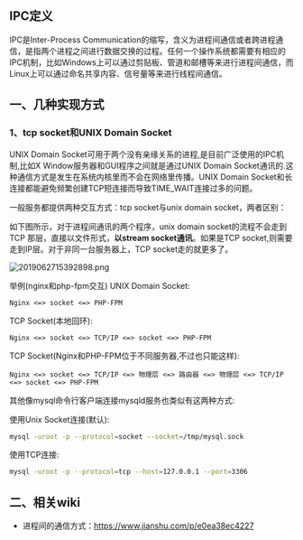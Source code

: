 ## IPC定义

IPC是Inter-Process Communication的缩写，含义为进程间通信或者跨进程通信，是指两个进程之间进行数据交换的过程。任何一个操作系统都需要有相应的IPC机制，比如Windows上可以通过剪贴板、管道和邮槽等来进行进程间通信，而Linux上可以通过命名共享内容、信号量等来进行线程间通信。

## 一、几种实现方式
### 1、tcp socket和UNIX Domain Socket

UNIX Domain Socket可用于两个没有亲缘关系的进程,是目前广泛使用的IPC机制,比如X Window服务器和GUI程序之间就是通过UNIX Domain Socket通讯的.这种通信方式是发生在系统内核里而不会在网络里传播。UNIX Domain Socket和长连接都能避免频繁创建TCP短连接而导致TIME_WAIT连接过多的问题。

一般服务都提供两种交互方式：tcp socket与unix domain socket，两者区别：

如下图所示，对于进程间通讯的两个程序，unix domain socket的流程不会走到TCP 那层，直接以文件形式，**以stream socket通讯**。如果是TCP socket,则需要走到IP层。对于非同一台服务器上，TCP socket走的就更多了。

![2019062715392898.png](https://pic.imgdb.cn/item/61258bf044eaada739b40987.png)

举例(nginx和php-fpm交互)
UNIX Domain Socket:

```
Nginx <=> socket <=> PHP-FPM
```

TCP Socket(本地回环):
```
Nginx <=> socket <=> TCP/IP <=> socket <=> PHP-FPM
```

TCP Socket(Nginx和PHP-FPM位于不同服务器,不过也只能这样):
```
Nginx <=> socket <=> TCP/IP <=> 物理层 <=> 路由器 <=> 物理层 <=> TCP/IP <=> socket <=> PHP-FPM
```

其他像mysql命令行客户端连接mysqld服务也类似有这两种方式:

使用Unix Socket连接(默认):
```sh
mysql -uroot -p --protocol=socket --socket=/tmp/mysql.sock
```
使用TCP连接:
```sh
mysql -uroot -p --protocol=tcp --host=127.0.0.1 --port=3306
```

## 二、相关wiki
* 进程间的通信方式：https://www.jianshu.com/p/e0ea38ec4227